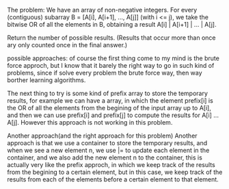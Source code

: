 The problem:
We have an array of non-negative integers.
For every (contiguous) subarray B = [A[i], A[i+1], ..., A[j]]  (with i <= j),
we take the bitwise OR of all the elements in B, obtaining a result A[i] | 
A[i+1] | ... | A[j].

Return the number of possible results. (Results that occur more than once ary only counted once
in the final answer.)

possible approaches:
of course the first thing come to my mind is the brute force approch, but I know that 
it barely the right way to go in such kind of problems, since if solve every problem
the brute force way, then way borther learning algorithms. 

The next thing to try is some kind of prefix array to store the temporary results,
for example we can have a array, in which the element prefix[i] is the OR of all
    the elements from the begining of the input array up to A[i], and then we can 
    use prefix[i] and prefix[j] to compute the results for A[i] ... A[j]. However
    this approach is not working in this problem.

Another approach(and the right approach for this problem)
Another approach is that we use a container to store the temporary results, and when
we see a new element n, we use |= to update each element in the container, and we
also add the new element n to the container, this is actually very like the prefix 
approch, in which we keep track of the results from the begining to a certain element,
but in this case, we keep track of the results from each of the elements before
a certain element to that element.
